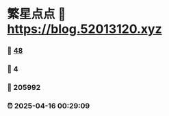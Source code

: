 # 繁星点点 :link: https://blog.52013120.xyz 
### :page_facing_up: [48](https://blog.52013120.xyz/tag.html) 
### :speech_balloon: 4 
### :hibiscus: 205992 
### :alarm_clock: 2025-04-16 00:29:09 
